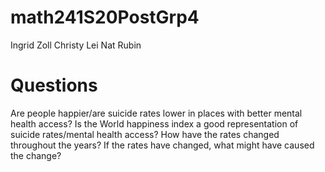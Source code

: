 # math241S20PostGrp4

Ingrid Zoll
Christy Lei
Nat Rubin

# Questions
Are people happier/are suicide rates lower in places with better mental health access?
Is the World happiness index a good representation of suicide rates/mental health access?
How have the rates changed throughout the years?
If the rates have changed, what might have caused the change?

